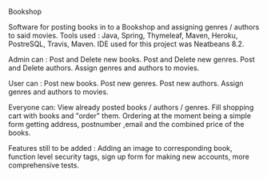 Bookshop

Software for posting books in to a Bookshop and assigning genres / authors to said movies.
Tools used : Java, Spring, Thymeleaf, Maven, Heroku, PostreSQL, Travis, Maven.
IDE used for this project was Neatbeans 8.2. 

Admin can : 
Post and Delete new books.
Post and Delete new genres.
Post and Delete authors.
Assign genres and authors to movies.

User can :
Post new books.
Post new genres.
Post new authors.
Assign genres and authors to movies.

Everyone can:
View already posted books / authors / genres.
Fill shopping cart with books and "order" them. 
Ordering at the moment being a simple form getting address, postnumber
,email and the combined price of the books.

Features still to be added : Adding an image to corresponding book,
function level security tags, sign up form for making new accounts,
more comprehensive tests.



